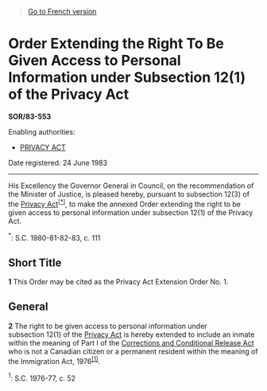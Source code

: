 > [Go to French version](/fr/Règlements/Décrets,%20ordonnances%20et%20règlements%20statutaires/83/553.md)

# Order Extending the Right To Be Given Access to Personal Information under Subsection 12(1) of the Privacy Act

**SOR/83-553**

Enabling authorities: 
- [PRIVACY ACT](/en/Acts/Revised%20Statutes%20of%20Canada/P/P-21.md)

Date registered: 24 June 1983

----------

His Excellency the Governor General in Council, on the recommendation of the Minister of Justice, is pleased hereby, pursuant to subsection 12(3) of the [Privacy Act](/en/Acts/Revised%20Statutes%20of%20Canada/P/P-21.md)<sup><a href='#fn_star_e'>[*]</a></sup>, to make the annexed Order extending the right to be given access to personal information under subsection 12(1) of the Privacy Act.

<a name='fn_star_e'><sup>*</sup></a>: S.C. 1980-81-82-83, c. 111<br />




## Short Title


**1** This Order may be cited as the Privacy Act Extension Order No. 1.




## General


**2** The right to be given access to personal information under subsection 12(1) of the [Privacy Act](/en/Acts/Revised%20Statutes%20of%20Canada/P/P-21.md) is hereby extended to include an inmate within the meaning of Part I of the [Corrections and Conditional Release Act](/en/Acts/Statutes%20of%20Canada/1992/c.%2020.md) who is not a Canadian citizen or a permanent resident within the meaning of the Immigration Act, 1976<sup><a href='#fn_1e'>[1]</a></sup>.

<a name='fn_1e'><sup>1</sup></a>: S.C. 1976-77, c. 52<br />


